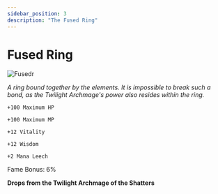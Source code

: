 ```yaml
---
sidebar_position: 3
description: "The Fused Ring"
---
```


# Fused Ring

![Fusedr](https://vwiki.valorserver.com/api/item/picture/fused%20ring)

<i>A ring bound together by the elements. It is impossible to break such a bond, as the Twilight Archmage's power also resides within the ring.</i>

    +100 Maximum HP
    
    +100 Maximum MP
    
    +12 Vitality
    
    +12 Wisdom
    
    +2 Mana Leech
    
Fame Bonus: 6%

**Drops from the Twilight Archmage of the Shatters**
